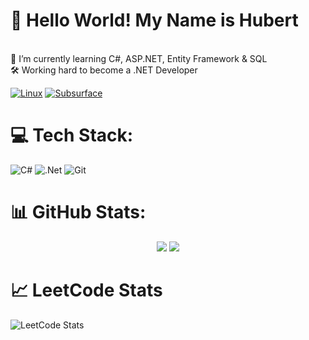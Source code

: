 # 👋 Hello World! My Name is Hubert
<br>🌱 I’m currently learning C#, ASP.NET, Entity Framework & SQL<br>🛠️ Working hard to become a .NET Developer<br>

[![Linux](https://github-readme-stats.vercel.app/api/pin/?username=torvalds&repo=linux)](https://github.com/torvalds/linux)
[![Subsurface](https://github-readme-stats.vercel.app/api/pin/?username=torvalds&repo=subsurface)](https://github.com/torvalds/subsurface)

# 💻 Tech Stack:
![C#](https://img.shields.io/badge/c%23-%23239120.svg?style=for-the-badge&logo=csharp&logoColor=white) ![.Net](https://img.shields.io/badge/.NET-5C2D91?style=for-the-badge&logo=.net&logoColor=white) ![Git](https://img.shields.io/badge/git-%23F05033.svg?style=for-the-badge&logo=git&logoColor=white)
# 📊 GitHub Stats:
<div align="center">
  <img src="https://github-readme-stats.vercel.app/api?username=hstrekowski&theme=dark&hide_border=false&include_all_commits=true&count_private=true" />
  <img src="https://nirzak-streak-stats.vercel.app/?user=hstrekowski&theme=dark&hide_border=false" />
</div>

# 📈 LeetCode Stats

![LeetCode Stats](https://leetcard.jacoblin.cool/hstrekowski?theme=dark&font=Consolas&ext=contest)
<!-- Proudly created with GPRM ( https://gprm.itsvg.in ) -->
